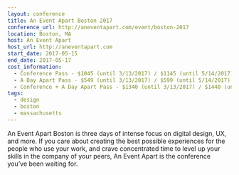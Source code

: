 ```yaml
---
layout: conference
title: An Event Apart Boston 2017
conference_url: http://aneventapart.com/event/boston-2017
location: Boston, MA
host: An Event Apart
host_url: http://aneventapart.com
start_date: 2017-05-15
end_date: 2017-05-17
cost_information:
  - Conference Pass - $1045 (until 3/13/2017) / $1145 (until 5/14/2017) / $1245 (at-the-door)
  - A Day Apart Pass - $549 (until 3/13/2017) / $599 (until 5/14/2017) / $699 (at-the-door)
  - Conference + A Day Apart Pass - $1340 (until 3/13/2017) / $1440 (until 5/14/2017) / $1540 (at-the-door)
tags:
  - design
  - boston
  - massachusetts
---
```


An Event Apart Boston is three days of intense focus on digital design, UX, and more. If you care about creating the best possible experiences for the people who use your work, and crave concentrated time to level up your skills in the company of your peers, An Event Apart is the conference you’ve been waiting for.
